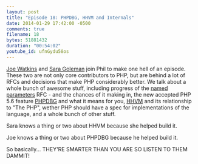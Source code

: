 ```yaml
---
layout: post
title: "Episode 18: PHPDBG, HHVM and Internals"
date: 2014-01-29 17:42:00 -0500
comments: true
filename: 18
bytes: 51881432
duration: "00:54:02"
youtube_id: ufnGydu58os
---
```


[Joe Watkins](https://twitter.com/krakjoe) and [Sara Goleman](https://twitter.com/saramg) join Phil to make one hell of an episode. These two are not only core contributors to PHP, but are behind a lot of RFCs and decisions that make PHP considerably better. We talk about a whole bunch of awesome stuff, including progress of the [named parameters][] RFC - and the chances of it making in, the new accepted PHP 5.6 feature [PHPDBG][] and what it means for you, [HHVM][] and its relationship to "The PHP", wether PHP should have a spec for implementations of the language, and a whole bunch of other stuff.

Sara knows a thing or two about HHVM because she helped build it.

Joe knows a thing or two about PHPDBG because he helped build it.

So basically... THEY'RE SMARTER THAN YOU ARE SO LISTEN TO THEM DAMMIT!

[named parameters]: https://wiki.php.net/rfc/namedparameters
[PHPDBG]: https://wiki.php.net/rfc/phpdbg
[HHVM]: http://www.hhvm.com/
